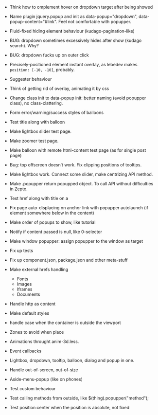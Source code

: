 * Think how to omplement hover on dropdown target after being showed

* Name plugin jquery.popup and init as data-popup="dropdown", data-popup-content="#link". Feel not comfortable with popupper.

* Fluid-fixed hiding element behaviour (kudago-pagination-like)

* BUG: dropdown sometimes excessively hides after show (kudago search). Why?

* BUG: dropdown fucks up on outer click

* Precisely-positioned element instant overlay, as lebedev makes. `position: [-10, -10]`, probably.

* Suggester behaviour

* Think of getting rid of overlay, animating it by css

* Change class init to data-popup init: better naming (avoid popupper class), no class-clattering.

* Form error/warning/success styles of balloons

* Test title along with balloon

* Make lightbox slider test page.
* Make zoomer test page.
* Make balloon with remote html-content test page (as for single post page)

* Bug: top offscreen doesn’t work. Fix clipping positions of tooltips.

* Make lightbox work. Connect some slider, make centrizing API method.

* Make .popupper return popupped object. To call API without difficulties in Zepto.

* Test href along with title on a

* Fix page auto-displacing on anchor link with popupper autolaunch (if element somewhere below in the content)

* Make order of popups to show, like tutorial

* Notify if content passed is null, like 0-selector

* Make window popupper: assign popupper to the window as target

* Fix up tests
* Fix up component.json, package.json and other meta-stuff

* Make external hrefs handling
	* Fonts
	* Images
	* Iframes
	* Documents

* Handle http as content

* Make default styles

* handle case when the container is outside the viewport

* Zones to avoid when place

* Animations throught anim-3d.less.
* Event callbacks
* Lightbox, dropdown, tooltip, balloon, dialog and popup in one.

* Handle out-of-screen, out-of-size

* Aside-menu-popup (like on phones)

* Test custom behaviour

* Test calling methods from outside, like $(thing).popupper("method");

* Test position:center when the position is absolute, not fixed
